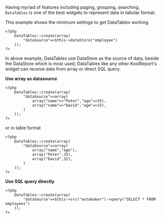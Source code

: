 Having myriad of features including paging, grouping, searching, `DataTables` is one of the best widgets to represent data in tabular format.

This example shows the minimum settings to get DataTables working.

```
<?php 
    DataTables::create(array(
        "dataSource"=>$this->dataStore("employee")
    ));
?>
```

In above example, DataTables use DataStore as the source of data, beside the DataStore which is most used, DataTables like any other KoolReport's widget can receive data from array or direct SQL query.

__Use array as datasource__

```
<?php 
    DataTables::create(array(
        "dataSource"=>array(
            array("name"=>"Peter","age"=>35),
            array("name"=>"David","age"=>32),
        )
    ));
?>
```

or in table format

```
<?php 
    DataTables::create(array(
        "dataSource"=>array(
            array("name","age"),
            array("Peter",35),
            array("David",32),
        )
    ));
?>
```

__Use SQL query directly__

```
<?php 
    DataTables::create(array(
        "dataSource"=>$this->src("automaker")->query("SELECT * FROM employees")
    ));
?>
```


